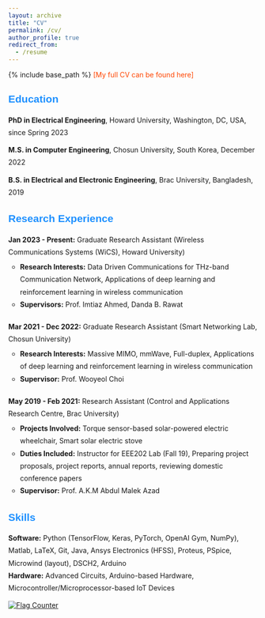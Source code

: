 ```yaml
---
layout: archive
title: "CV"
permalink: /cv/
author_profile: true
redirect_from:
  - /resume
---
```


{% include base_path %}
<a href="[https://www.driahmed.com/people](https://github.com/puloktarafder/puloktarafder.github.io/blob/master/files/Pulok_CV.pdf)" style="color: #FF4500; text-decoration: none;" target="_blank">[My full CV can be found here]</a>

<h2 style="color: #1E90FF; font-family: 'Arial', sans-serif;">Education</h2>
<ul style="line-height: 1.8; list-style-type: none; padding-left: 0;">
  <li style="margin-bottom: 10px;"><strong>PhD in Electrical Engineering</strong>, Howard University, Washington, DC, USA, since Spring 2023</li>
  <li style="margin-bottom: 10px;"><strong>M.S. in Computer Engineering</strong>, Chosun University, South Korea, December 2022</li>
  <li><strong>B.S. in Electrical and Electronic Engineering</strong>, Brac University, Bangladesh, 2019</li>
</ul>

<h2 style="color: #1E90FF; font-family: 'Arial', sans-serif;">Research Experience</h2>
<ul style="line-height: 1.8; list-style-type: none; padding-left: 0;">
  <li style="margin-bottom: 20px;">
    <strong>Jan 2023 - Present:</strong> Graduate Research Assistant (Wireless Communications Systems (WiCS), Howard University)
    <ul style="margin-top: 5px;">
      <li><strong>Research Interests:</strong> Data Driven Communications for THz-band Communication Network, Applications of deep learning and reinforcement learning in wireless communication</li>
      <li><strong>Supervisors:</strong> Prof. Imtiaz Ahmed, Danda B. Rawat</li>
    </ul>
  </li>
  <li style="margin-bottom: 20px;">
    <strong>Mar 2021 - Dec 2022:</strong> Graduate Research Assistant (Smart Networking Lab, Chosun University)
    <ul style="margin-top: 5px;">
      <li><strong>Research Interests:</strong> Massive MIMO, mmWave, Full-duplex, Applications of deep learning and reinforcement learning in wireless communication</li>
      <li><strong>Supervisor:</strong> Prof. Wooyeol Choi</li>
    </ul>
  </li>
  <li style="margin-bottom: 20px;">
    <strong>May 2019 - Feb 2021:</strong> Research Assistant (Control and Applications Research Centre, Brac University)
    <ul style="margin-top: 5px;">
      <li><strong>Projects Involved:</strong> Torque sensor-based solar-powered electric wheelchair, Smart solar electric stove</li>
      <li><strong>Duties Included:</strong> Instructor for EEE202 Lab (Fall 19), Preparing project proposals, project reports, annual reports, reviewing domestic conference papers</li>
      <li><strong>Supervisor:</strong> Prof. A.K.M Abdul Malek Azad</li>
    </ul>
  </li>
</ul>

<h2 style="color: #1E90FF; font-family: 'Arial', sans-serif;">Skills</h2>
<ul style="line-height: 1.8; list-style-type: none; padding-left: 0;">
  <li><strong>Software:</strong> Python (TensorFlow, Keras, PyTorch, OpenAI Gym, NumPy), Matlab, LaTeX, Git, Java, Ansys Electronics (HFSS), Proteus, PSpice, Microwind (layout), DSCH2, Arduino</li>
  <li><strong>Hardware:</strong> Advanced Circuits, Arduino-based Hardware, Microcontroller/Microprocessor-based IoT Devices</li>
</ul>

<!-- Uncomment the following sections when needed -->
<!-- <h2 style="color: #1E90FF; font-family: 'Arial', sans-serif;">Publications</h2>
<ul style="line-height: 1.8; list-style-type: none; padding-left: 0;">
  <li>{% for post in site.publications %}
    {% include archive-single-cv.html %}
  {% endfor %}</li>
</ul>

<h2 style="color: #1E90FF; font-family: 'Arial', sans-serif;">Talks</h2>
<ul style="line-height: 1.8; list-style-type: none; padding-left: 0;">
  <li>{% for post in site.talks %}
    {% include archive-single-talk-cv.html %}
  {% endfor %}</li>
</ul>

<h2 style="color: #1E90FF; font-family: 'Arial', sans-serif;">Teaching</h2>
<ul style="line-height: 1.8; list-style-type: none; padding-left: 0;">
  <li>{% for post in site.teaching %}
    {% include archive-single-cv.html %}
  {% endfor %}</li>
</ul>

<h2 style="color: #1E90FF; font-family: 'Arial', sans-serif;">Service and Leadership</h2>
<ul style="line-height: 1.8; list-style-type: none; padding-left: 0;">
  <li>Currently signed in to 43 different slack teams</li>
</ul> -->

<a href="https://info.flagcounter.com/zBt5"><img src="https://s01.flagcounter.com/count2/zBt5/bg_FFFFFF/txt_000000/border_CCCCCC/columns_2/maxflags_10/viewers_0/labels_1/pageviews_1/flags_0/percent_0/" alt="Flag Counter" border="0"></a>
